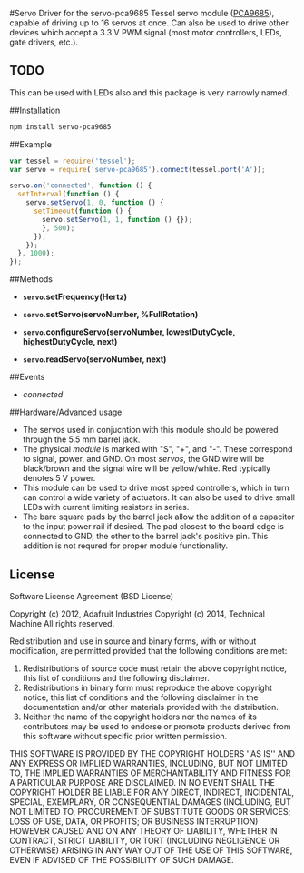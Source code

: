 #Servo
Driver for the servo-pca9685 Tessel servo module ([PCA9685](http://www.nxp.com/documents/data_sheet/PCA9685.pdf)), capable of driving up to 16 servos at once. Can also be used to drive other devices which accept a 3.3 V PWM signal (most motor controllers, LEDs, gate drivers, etc.).

## TODO

This can be used with LEDs also and this package is very narrowly named.

##Installation
```sh
npm install servo-pca9685
```

##Example
```js
var tessel = require('tessel');
var servo = require('servo-pca9685').connect(tessel.port('A'));

servo.on('connected', function () {
  setInterval(function () {
    servo.setServo(1, 0, function () {
      setTimeout(function () {
        servo.setServo(1, 1, function () {});
        }, 500);
      });
    });
  }, 1000);
});
```

##Methods

*  **`servo`.setFrequency(Hertz)**

*  **`servo`.setServo(servoNumber, %FullRotation)**

*  **`servo`.configureServo(servoNumber, lowestDutyCycle, highestDutyCycle, next)**

*  **`servo`.readServo(servoNumber, next)**

##Events

*  *connected*
  
##Hardware/Advanced usage

*  The servos used in conjucntion with this module should be powered through the 5.5 mm barrel jack.
*  The physical *module* is marked with "S", "+", and "-". These correspond to signal, power, and GND. On most *servos*, the GND wire will be black/brown and the signal wire will be yellow/white. Red typically denotes 5 V power.
*  This module can be used to drive most speed controllers, which in turn can control a wide variety of actuators. It can also be used to drive small LEDs with current limiting resistors in series.
*  The bare square pads by the barrel jack allow the addition of a capacitor to the input power rail if desired. The pad closest to the board edge is connected to GND, the other to the barrel jack's positive pin. This addition is not requred for proper module functionality.

## License

Software License Agreement (BSD License)

Copyright (c) 2012, Adafruit Industries
Copyright (c) 2014, Technical Machine
All rights reserved.

Redistribution and use in source and binary forms, with or without
modification, are permitted provided that the following conditions are met:
1. Redistributions of source code must retain the above copyright
notice, this list of conditions and the following disclaimer.
2. Redistributions in binary form must reproduce the above copyright
notice, this list of conditions and the following disclaimer in the
documentation and/or other materials provided with the distribution.
3. Neither the name of the copyright holders nor the
names of its contributors may be used to endorse or promote products
derived from this software without specific prior written permission.

THIS SOFTWARE IS PROVIDED BY THE COPYRIGHT HOLDERS ''AS IS'' AND ANY
EXPRESS OR IMPLIED WARRANTIES, INCLUDING, BUT NOT LIMITED TO, THE IMPLIED
WARRANTIES OF MERCHANTABILITY AND FITNESS FOR A PARTICULAR PURPOSE ARE
DISCLAIMED. IN NO EVENT SHALL THE COPYRIGHT HOLDER BE LIABLE FOR ANY
DIRECT, INDIRECT, INCIDENTAL, SPECIAL, EXEMPLARY, OR CONSEQUENTIAL DAMAGES
(INCLUDING, BUT NOT LIMITED TO, PROCUREMENT OF SUBSTITUTE GOODS OR SERVICES;
LOSS OF USE, DATA, OR PROFITS; OR BUSINESS INTERRUPTION) HOWEVER CAUSED AND
ON ANY THEORY OF LIABILITY, WHETHER IN CONTRACT, STRICT LIABILITY, OR TORT
(INCLUDING NEGLIGENCE OR OTHERWISE) ARISING IN ANY WAY OUT OF THE USE OF THIS
SOFTWARE, EVEN IF ADVISED OF THE POSSIBILITY OF SUCH DAMAGE.
